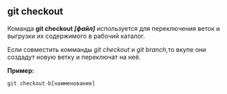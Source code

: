 ## git checkout

Команда **git checkout *[файл]*** используется для переключения веток и выгрузки их содержимого в рабочий каталог.

Если совместить комманды *git checkout* и  *git branch*,то вкупе они создадут новую ветку и переключат на неё.

**Пример:**

```bash-
git checkout-b[наименование]
```

